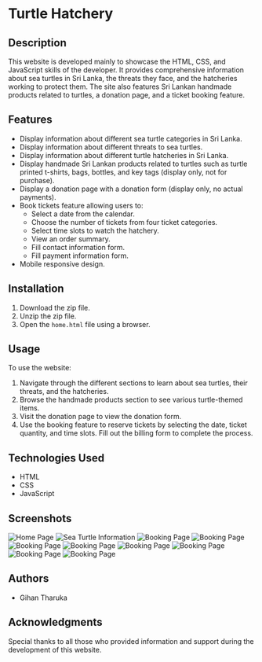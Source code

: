 # Turtle Hatchery

## Description
This website is developed mainly to showcase the HTML, CSS, and JavaScript skills of the developer. It provides comprehensive information about sea turtles in Sri Lanka, the threats they face, and the hatcheries working to protect them. The site also features Sri Lankan handmade products related to turtles, a donation page, and a ticket booking feature.

## Features
- Display information about different sea turtle categories in Sri Lanka.
- Display information about different threats to sea turtles.
- Display information about different turtle hatcheries in Sri Lanka.
- Display handmade Sri Lankan products related to turtles such as turtle printed t-shirts, bags, bottles, and key tags (display only, not for purchase).
- Display a donation page with a donation form (display only, no actual payments).
- Book tickets feature allowing users to:
  - Select a date from the calendar.
  - Choose the number of tickets from four ticket categories.
  - Select time slots to watch the hatchery.
  - View an order summary.
  - Fill contact information form.
  - Fill payment information form.
- Mobile responsive design.

## Installation
1. Download the zip file.
2. Unzip the zip file.
3. Open the `home.html` file using a browser.

## Usage
To use the website:
1. Navigate through the different sections to learn about sea turtles, their threats, and the hatcheries.
2. Browse the handmade products section to see various turtle-themed items.
3. Visit the donation page to view the donation form.
4. Use the booking feature to reserve tickets by selecting the date, ticket quantity, and time slots. Fill out the billing form to complete the process.

## Technologies Used
- HTML
- CSS
- JavaScript

## Screenshots
![Home Page](Images/screenshots/home.jpeg)
![Sea Turtle Information](Images/screenshots/categories.jpeg)
![Booking Page](Images/screenshots/threats.jpeg)
![Booking Page](Images/screenshots/hatchery.jpeg)
![Booking Page](Images/screenshots/products.jpeg)
![Booking Page](Images/screenshots/donate.jpeg)
![Booking Page](Images/screenshots/booking.jpeg)
![Booking Page](Images/screenshots/billing.jpeg)
![Booking Page](Images/screenshots/payment.jpeg)
![Booking Page](Images/screenshots/confirmation.jpeg)

## Authors
- Gihan Tharuka

## Acknowledgments
Special thanks to all those who provided information and support during the development of this website.

